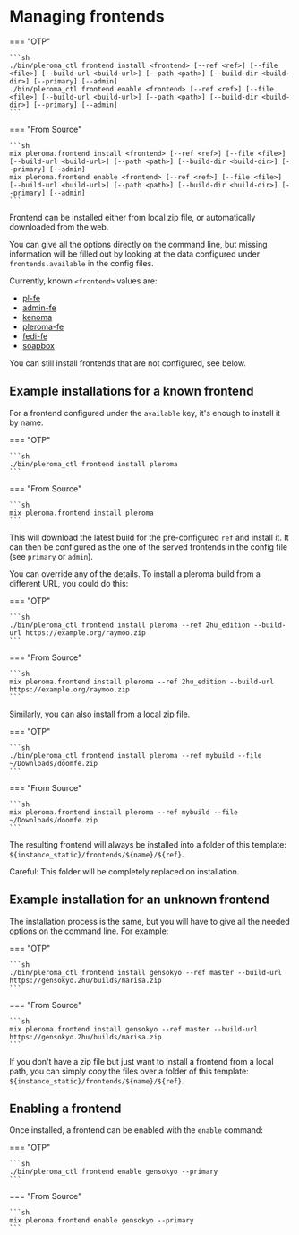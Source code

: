 # Managing frontends

=== "OTP"

    ```sh
    ./bin/pleroma_ctl frontend install <frontend> [--ref <ref>] [--file <file>] [--build-url <build-url>] [--path <path>] [--build-dir <build-dir>] [--primary] [--admin]
    ./bin/pleroma_ctl frontend enable <frontend> [--ref <ref>] [--file <file>] [--build-url <build-url>] [--path <path>] [--build-dir <build-dir>] [--primary] [--admin]
    ```

=== "From Source"

    ```sh
    mix pleroma.frontend install <frontend> [--ref <ref>] [--file <file>] [--build-url <build-url>] [--path <path>] [--build-dir <build-dir>] [--primary] [--admin]
    mix pleroma.frontend enable <frontend> [--ref <ref>] [--file <file>] [--build-url <build-url>] [--path <path>] [--build-dir <build-dir>] [--primary] [--admin]
    ```

Frontend can be installed either from local zip file, or automatically downloaded from the web.

You can give all the options directly on the command line, but missing information will be filled out by looking at the data configured under `frontends.available` in the config files.

Currently, known `<frontend>` values are:

- [pl-fe](https://github.com/mkljczk/pl-fe)
- [admin-fe](https://git.pleroma.social/pleroma/admin-fe)
- [kenoma](http://git.pleroma.social/lambadalambda/kenoma)
- [pleroma-fe](http://git.pleroma.social/pleroma/pleroma-fe)
- [fedi-fe](https://git.pleroma.social/pleroma/fedi-fe)
- [soapbox](https://gitlab.com/soapbox-pub/soapbox)

You can still install frontends that are not configured, see below.

## Example installations for a known frontend

For a frontend configured under the `available` key, it's enough to install it by name.

=== "OTP"

    ```sh
    ./bin/pleroma_ctl frontend install pleroma
    ```

=== "From Source"

    ```sh
    mix pleroma.frontend install pleroma
    ```

This will download the latest build for the pre-configured `ref` and install it. It can then be configured as the one of the served frontends in the config file (see `primary` or `admin`).

You can override any of the details. To install a pleroma build from a different URL, you could do this:

=== "OTP"

    ```sh
    ./bin/pleroma_ctl frontend install pleroma --ref 2hu_edition --build-url https://example.org/raymoo.zip
    ```

=== "From Source"

    ```sh
    mix pleroma.frontend install pleroma --ref 2hu_edition --build-url https://example.org/raymoo.zip
    ```

Similarly, you can also install from a local zip file.

=== "OTP"

    ```sh
    ./bin/pleroma_ctl frontend install pleroma --ref mybuild --file ~/Downloads/doomfe.zip
    ```

=== "From Source"

    ```sh
    mix pleroma.frontend install pleroma --ref mybuild --file ~/Downloads/doomfe.zip
    ```

The resulting frontend will always be installed into a folder of this template: `${instance_static}/frontends/${name}/${ref}`.

Careful: This folder will be completely replaced on installation.

## Example installation for an unknown frontend

The installation process is the same, but you will have to give all the needed options on the command line. For example:

=== "OTP"

    ```sh
    ./bin/pleroma_ctl frontend install gensokyo --ref master --build-url https://gensokyo.2hu/builds/marisa.zip
    ```

=== "From Source"

    ```sh
    mix pleroma.frontend install gensokyo --ref master --build-url https://gensokyo.2hu/builds/marisa.zip
    ```

If you don't have a zip file but just want to install a frontend from a local path, you can simply copy the files over a folder of this template: `${instance_static}/frontends/${name}/${ref}`.

## Enabling a frontend

Once installed, a frontend can be enabled with the `enable` command:

=== "OTP"

    ```sh
    ./bin/pleroma_ctl frontend enable gensokyo --primary
    ```

=== "From Source"

    ```sh
    mix pleroma.frontend enable gensokyo --primary
    ```

